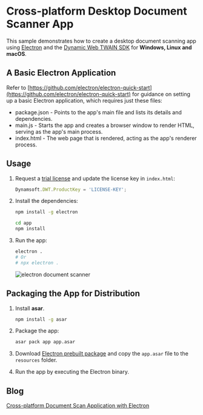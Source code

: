 # Cross-platform Desktop Document Scanner App

This sample demonstrates how to create a desktop document scanning app using [Electron](http://electron.atom.io/docs/latest/tutorial/quick-start) and the [Dynamic Web TWAIN SDK](https://www.dynamsoft.com/web-twain/overview/) for **Windows, Linux and macOS**.

## A Basic Electron Application
Refer to [https://github.com/electron/electron-quick-start](https://github.com/electron/electron-quick-start) for guidance on setting up a basic Electron application, which requires just these files:

- package.json - Points to the app's main file and lists its details and dependencies.
- main.js - Starts the app and creates a browser window to render HTML, serving as the app's main process.
- index.html - The web page that is rendered, acting as the app's renderer process.

## Usage
1. Request a [trial license](https://www.dynamsoft.com/customer/license/trialLicense?product=dwt) and update the license key in `index.html`:

      ```js
      Dynamsoft.DWT.ProductKey = 'LICENSE-KEY';
      ```

2. Install the dependencies:
    
    ```bash
    npm install -g electron
    
    cd app
    npm install
    ```

3. Run the app:

    ```bash
    electron .
    # Or 
    # npx electron .
    ```

    ![electron document scanner](https://www.dynamsoft.com/codepool/img/2021/06/electron-document-scanner.png)

## Packaging the App for Distribution
1. Install **asar**.
    
    ```bash
    npm install -g asar
    ```

2. Package the app:

    ```bash
    asar pack app app.asar
    ```

3. Download [Electron prebuilt package](https://github.com/electron/electron/releases) and copy the `app.asar` file to the `resources` folder.
4. Run the app by executing the Electron binary.


## Blog
[Cross-platform Document Scan Application with Electron](https://www.dynamsoft.com/codepool/electron-cross-platform-document-scanning-management.html)
